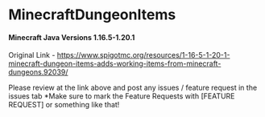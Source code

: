 # MinecraftDungeonItems
<h4>Minecraft Java Versions 1.16.5-1.20.1</h4>


Original Link - https://www.spigotmc.org/resources/1-16-5-1-20-1-minecraft-dungeon-items-adds-working-items-from-minecraft-dungeons.92039/


Please review at the link above and post any issues / feature request in the issues tab *Make sure to mark the Feature Requests with [FEATURE REQUEST] or something like that!

